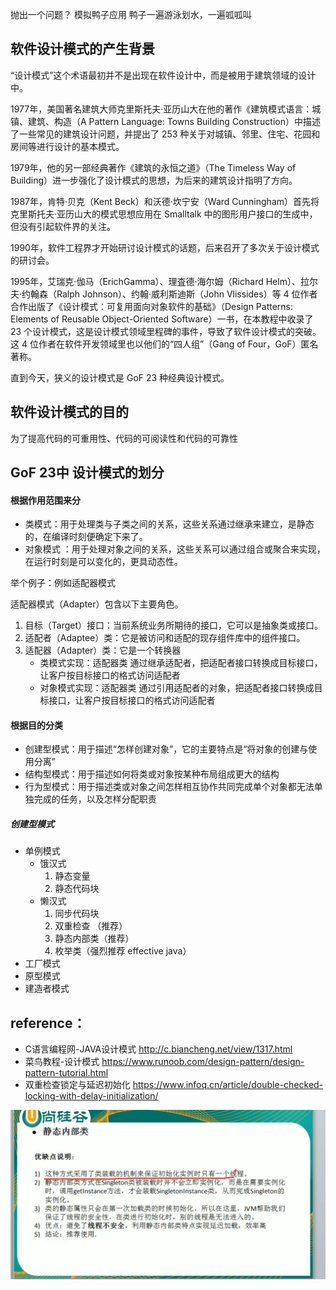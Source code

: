 抛出一个问题？
模拟鸭子应用
鸭子一遍游泳划水，一遍呱呱叫
## 软件设计模式的产生背景
“设计模式”这个术语最初并不是出现在软件设计中，而是被用于建筑领域的设计中。

1977年，美国著名建筑大师克里斯托夫·亚历山大在他的著作《建筑模式语言：城镇、建筑、构造（A Pattern Language: Towns Building Construction）中描述了一些常见的建筑设计问题，并提出了 253 种关于对城镇、邻里、住宅、花园和房间等进行设计的基本模式。

1979年，他的另一部经典著作《建筑的永恒之道》（The Timeless Way of Building）进一步强化了设计模式的思想，为后来的建筑设计指明了方向。

1987年，肯特·贝克（Kent Beck）和沃德·坎宁安（Ward Cunningham）首先将克里斯托夫·亚历山大的模式思想应用在 Smalltalk 中的图形用户接口的生成中，但没有引起软件界的关注。

1990年，软件工程界才开始研讨设计模式的话题，后来召开了多次关于设计模式的研讨会。

1995年，艾瑞克·伽马（ErichGamma）、理査德·海尔姆（Richard Helm）、拉尔夫·约翰森（Ralph Johnson）、约翰·威利斯迪斯（John Vlissides）等 4 位作者合作出版了《设计模式：可复用面向对象软件的基础》（Design Patterns: Elements of Reusable Object-Oriented Software）一书，在本教程中收录了 23 个设计模式，这是设计模式领域里程碑的事件，导致了软件设计模式的突破。这 4 位作者在软件开发领域里也以他们的“四人组”（Gang of Four，GoF）匿名著称。

直到今天，狭义的设计模式是 GoF 23 种经典设计模式。

## 软件设计模式的目的
为了提高代码的可重用性、代码的可阅读性和代码的可靠性

## GoF 23中 设计模式的划分

#### 根据作用范围来分
* 类模式：用于处理类与子类之间的关系，这些关系通过继承来建立，是静态的，在编译时刻便确定下来了。
* 对象模式 ：用于处理对象之间的关系，这些关系可以通过组合或聚合来实现，在运行时刻是可以变化的，更具动态性。

举个例子：例如适配器模式

适配器模式（Adapter）包含以下主要角色。
1. 目标（Target）接口：当前系统业务所期待的接口，它可以是抽象类或接口。
2. 适配者（Adaptee）类：它是被访问和适配的现存组件库中的组件接口。
3. 适配器（Adapter）类：它是一个转换器 
   - 类模式实现：适配器类 通过继承适配者，把适配者接口转换成目标接口，让客户按目标接口的格式访问适配者
   - 对象模式实现：适配器类 通过引用适配者的对象，把适配者接口转换成目标接口，让客户按目标接口的格式访问适配者

#### 根据目的分类
* 创建型模式：用于描述“怎样创建对象”，它的主要特点是“将对象的创建与使用分离”
* 结构型模式：用于描述如何将类或对象按某种布局组成更大的结构
* 行为型模式：用于描述类或对象之间怎样相互协作共同完成单个对象都无法单独完成的任务，以及怎样分配职责

##### 创建型模式
* 单例模式  
  - 饿汉式
    1. 静态变量
    2. 静态代码块
  - 懒汉式
    1. 同步代码块
    2. 双重检查 （推荐）  
    3. 静态内部类（推荐）
    4. 枚举类（强烈推荐 effective java）
* 工厂模式
* 原型模式
* 建造者模式

## reference：
* C语言编程网-JAVA设计模式 http://c.biancheng.net/view/1317.html
* 菜鸟教程-设计模式 https://www.runoob.com/design-pattern/design-pattern-tutorial.html
* 双重检查锁定与延迟初始化 https://www.infoq.cn/article/double-checked-locking-with-delay-initialization/


![img.png](img.png)